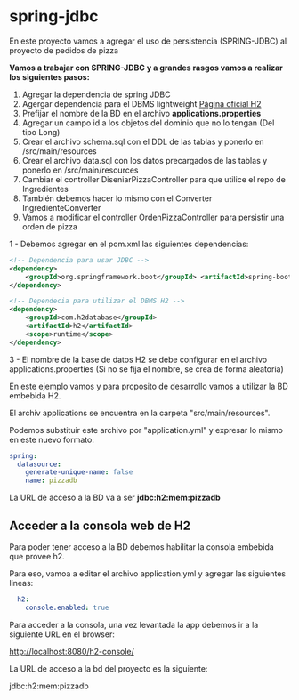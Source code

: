 # spring-jdbc
En este proyecto vamos a agregar el uso de persistencia (SPRING-JDBC) al proyecto de pedidos de pizza


**Vamos a trabajar con SPRING-JDBC y a grandes rasgos vamos a realizar los siguientes pasos:**

<ol>
	<li>Agregar la dependencia de spring JDBC</li>
	<li>Agergar dependencia para el DBMS lightweight <a href="https://www.h2database.com/html/main.html">Página oficial H2</a></li>
	<li>Prefijar el nombre de la BD en el archivo <b>applications.properties</b></li>
	<li>Agregar un campo id a los objetos del dominio que no lo tengan (Del tipo Long)</li>
	<li>Crear el archivo schema.sql con el DDL de las tablas y ponerlo en /src/main/resources</li>
	<li>Crear el archivo data.sql con los datos precargados de las tablas y ponerlo en /src/main/resources</li> 
	<li>Cambiar el controller DiseniarPizzaController para que utilice el repo de Ingredientes</li>
	<li>También debemos hacer lo mismo con el Converter IngredienteConverter</li>
	<li>Vamos a modificar el controller OrdenPizzaController para persistir una orden de pizza</li>
</ol>


1 - Debemos agregar en el pom.xml las siguientes dependencias:

```xml
<!-- Dependencia para usar JDBC -->
<dependency> 
	<groupId>org.springframework.boot</groupId> <artifactId>spring-boot-starter-jdbc</artifactId>
</dependency>

<!-- Dependecia para utilizar el DBMS H2 -->
<dependency>
    <groupId>com.h2database</groupId>
    <artifactId>h2</artifactId>
    <scope>runtime</scope>
</dependency>

```

3 - El nombre de la base de datos H2 se debe configurar en el archivo applications.properties (Si no se fija el nombre, se crea de forma aleatoria)

En este ejemplo vamos y para proposito de desarrollo vamos a utilizar la BD embebida H2.

El archiv applications se encuentra en la carpeta "src/main/resources".

Podemos substituir este archivo por "application.yml" y expresar lo mismo en este nuevo formato:

```yml
spring:
  datasource:
    generate-unique-name: false
    name: pizzadb
```

La URL de acceso a la BD va a ser **jdbc:h2:mem:pizzadb**


## Acceder a la consola web de H2

Para poder tener acceso a la BD debemos habilitar la consola embebida que provee h2.

Para eso, vamoa a editar el archivo application.yml y agregar las siguientes lineas:

```yml
  h2:
    console.enabled: true
```

Para acceder a la consola, una vez levantada la app debemos ir a la siguiente URL en el browser:

[http://localhost:8080/h2-console/](http://localhost:8080/h2-console/)


La URL de acceso a la bd del proyecto es la siguiente:

jdbc:h2:mem:pizzadb